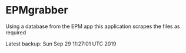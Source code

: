 # EPMgrabber
Using a database from the EPM app this application scrapes the files as required


Latest backup: Sun Sep 29 11:27:01 UTC 2019
